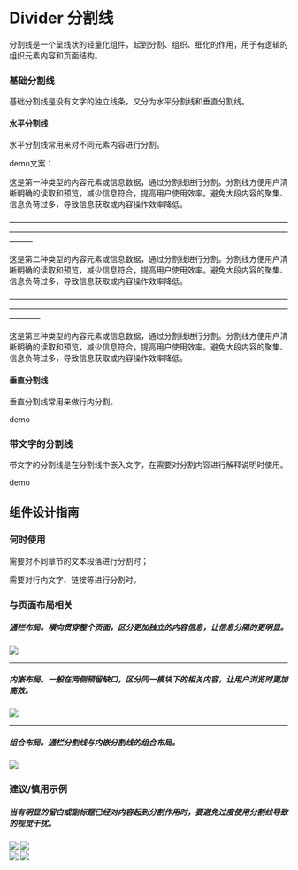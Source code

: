 # Divider 分割线

分割线是一个呈线状的轻量化组件，起到分割、组织、细化的作用，用于有逻辑的组织元素内容和页面结构。


### 基础分割线
基础分割线是没有文字的独立线条，又分为水平分割线和垂直分割线。


#### 水平分割线
水平分割线常用来对不同元素内容进行分割。


demo文案：


这是第一种类型的内容元素或信息数据，通过分割线进行分割。分割线方便用户清晰明确的读取和预览，减少信息符合，提高用户使用效率。避免大段内容的聚集、信息负荷过多，导致信息获取或内容操作效率降低。


———————————————————————————————————————————————————————————————————————————


这是第二种类型的内容元素或信息数据，通过分割线进行分割。分割线方便用户清晰明确的读取和预览，减少信息符合，提高用户使用效率。避免大段内容的聚集、信息负荷过多，导致信息获取或内容操作效率降低。


————————————————————————————————————————————————————————————————————————————


这是第三种类型的内容元素或信息数据，通过分割线进行分割。分割线方便用户清晰明确的读取和预览，减少信息符合，提高用户使用效率。避免大段内容的聚集、信息负荷过多，导致信息获取或内容操作效率降低。





#### 垂直分割线
垂直分割线常用来做行内分割。

demo


### 带文字的分割线

带文字的分割线是在分割线中嵌入文字，在需要对分割内容进行解释说明时使用。


demo




## 组件设计指南


### 何时使用

需要对不同章节的文本段落进行分割时；

需要对行内文字、链接等进行分割时。

### 与页面布局相关

##### 通栏布局。横向贯穿整个页面，区分更加独立的内容信息，让信息分隔的更明显。


<img src="https://oteam-tdesign-1258344706.cos.ap-guangzhou.myqcloud.com/site/design/divider-1.png"/>

<hr />

##### 内嵌布局。一般在两侧预留缺口，区分同一模块下的相关内容，让用户浏览时更加高效。


<img src="https://oteam-tdesign-1258344706.cos.ap-guangzhou.myqcloud.com/site/design/divider-2.png"/>

<hr />

##### 组合布局。通栏分割线与内嵌分割线的组合布局。
<img src="https://oteam-tdesign-1258344706.cos.ap-guangzhou.myqcloud.com/site/design/divider-3.png"/>



### 建议/慎用示例

##### 当有明显的留白或副标题已经对内容起到分割作用时，要避免过度使用分割线导致的视觉干扰。

<div class="legend">
  <div class="item">
    <img src="https://oteam-tdesign-1258344706.cos.ap-guangzhou.myqcloud.com/site/design/divider-4.png"/>
    <img class="tag" src="https://oteam-tdesign-1258344706.cos.ap-guangzhou.myqcloud.com/site/doc/good.png" />
  </div>

  <div class="item">
    <img src="https://oteam-tdesign-1258344706.cos.ap-guangzhou.myqcloud.com/site/design/divider-5.png"/>
    <img class="tag" src="https://oteam-tdesign-1258344706.cos.ap-guangzhou.myqcloud.com/site/doc/bad.png" />
  </div>
</div>

